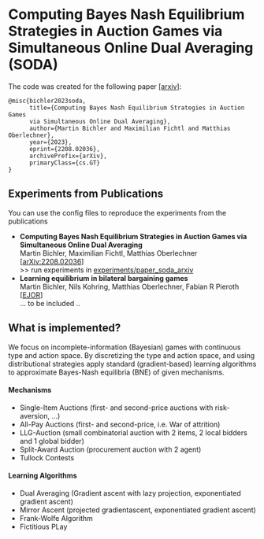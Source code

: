 # Computing Bayes Nash Equilibrium Strategies in Auction Games via Simultaneous Online Dual Averaging (SODA)
The code was created for the following paper [[arxiv]](https://arxiv.org/abs/2208.02036):
```
@misc{bichler2023soda,
      title={Computing Bayes Nash Equilibrium Strategies in Auction Games 
      via Simultaneous Online Dual Averaging}, 
      author={Martin Bichler and Maximilian Fichtl and Matthias Oberlechner},  
      year={2023},  
      eprint={2208.02036}, 
      archivePrefix={arXiv},  
      primaryClass={cs.GT}  
}
```

## Experiments from Publications
You can use the config files to reproduce the experiments from the publications

- **Computing Bayes Nash Equilibrium Strategies in Auction Games via Simultaneous Online Dual Averaging** 
<br> Martin Bichler, Maximilian Fichtl, Matthias Oberlechner [[arXiv:2208.02036](https://arxiv.org/abs/2208.02036)]
<br> >> run experiments in [experiments/paper_soda_arxiv](https://github.com/MOberlechner/soda/tree/main/experiments/paper_soda_arxiv)
- **Learning equilibrium in bilateral bargaining games**
<br> Martin Bichler, Nils Kohring, Matthias Oberlechner, Fabian R Pieroth [[EJOR](https://www.sciencedirect.com/science/article/abs/pii/S0377221722009705)]
<br> ... to be included ..

## What is implemented?

We focus on incomplete-information (Bayesian) games with continuous type and action space. 
By discretizing the type and action space, and using distributional strategies apply standard (gradient-based) learning algorithms to approximate Bayes-Nash equilibria (BNE) of given mechanisms.

#### Mechanisms

- Single-Item Auctions (first- and second-price auctions with risk-aversion, ...)
- All-Pay Auctions (first- and second-price, i.e. War of attrition)
- LLG-Auction (small combinatorial auction with 2 items, 2 local bidders and 1 global bidder)
- Split-Award Auction (procurement auction with 2 agent)
- Tullock Contests

#### Learning Algorithms

- Dual Averaging (Gradient ascent with lazy projection, exponentiated gradient ascent)
- Mirror Ascent (projected gradientascent, exponentiated gradient ascent)
- Frank-Wolfe Algorithm
- Fictitious PLay

